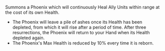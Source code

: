 Summons a Phoenix which will continuously Heal Ally Units within range at the cost of its own Health.

- The Phoenix will leave a pile of ashes once its Health has been depleted, from which it will rise after a period of time. After three resurrections, the Phoenix will return to your Hand when its Health depleted again.
- The Phoenix's Max Health is reduced by 10% every time it is reborn.
